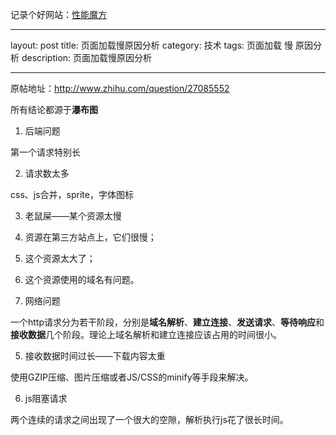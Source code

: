 记录个好网站：[性能魔方](http://www.mmtrix.com/)

---
layout: post
title: 页面加载慢原因分析
category: 技术
tags: 页面加载 慢 原因分析
description: 页面加载慢原因分析

---

原帖地址：http://www.zhihu.com/question/27085552

所有结论都源于**瀑布图**

1. 后端问题

  第一个请求特别长

2. 请求数太多

  css、js合并，sprite，字体图标

3. 老鼠屎——某个资源太慢

  1. 资源在第三方站点上，它们很慢；
  2. 这个资源太大了；
  3. 这个资源使用的域名有问题。

4. 网络问题

  一个http请求分为若干阶段，分别是**域名解析**、**建立连接**、**发送请求**、**等待响应**和**接收数据**几个阶段。理论上域名解析和建立连接应该占用的时间很小。

5. 接收数据时间过长——下载内容太重

  使用GZIP压缩、图片压缩或者JS/CSS的minify等手段来解决。

6. js阻塞请求

  两个连续的请求之间出现了一个很大的空隙，解析执行js花了很长时间。